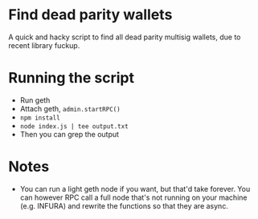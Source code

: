 # Find dead parity wallets
A quick and hacky script to find all dead parity multisig wallets, due to recent library fuckup.

# Running the script
- Run geth
- Attach geth, `admin.startRPC()`
- `npm install`
- `node index.js | tee output.txt`
- Then you can grep the output

# Notes
- You can run a light geth node if you want, but that'd take forever. You can however RPC call a full node that's not running on your machine (e.g. INFURA) and rewrite the functions so that they are async.
